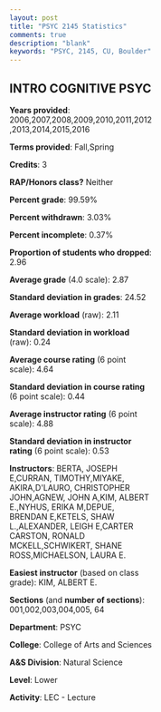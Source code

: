 ```yaml
---
layout: post
title: "PSYC 2145 Statistics"
comments: true
description: "blank"
keywords: "PSYC, 2145, CU, Boulder"
--- 
```

<head>
<script src="https://ajax.googleapis.com/ajax/libs/jquery/2.1.3/jquery.min.js"></script>
<script src="https://dl.dropboxusercontent.com/s/pc42nxpaw1ea4o9/highcharts.js?dl=0"></script>
<!-- <script src="../assets/js/highcharts.js"></script> -->
<style type="text/css">@font-face {
	font-family: "Bebas Neue";
	src: url(https://www.filehosting.org/file/details/544349/BebasNeue%20Regular.otf) format("opentype");
	}
	h1.Bebas { 
		font-family: "Bebas Neue", Verdana, Tahoma;
	}
</style>
</head>
<body>
	<div id="container" style="float: right; width: 45%; height: 88%; margin-left: 2.5%; margin-right: 2.5%;"></div>
	<script language="JavaScript">
		$(document).ready(function() {
		var chart = {type: 'column'};
		var title = {text: 'Grade Distribution'};
		var xAxis = {categories: ['A','B','C','D','F'],crosshair: true};
		var yAxis = {min: 0,title: {text: 'Percentage'}};
		var tooltip = {headerFormat: '<center><b><span style="font-size:20px">{point.key}</span></b></center>',
		               pointFormat: '<td style="padding:0"><b>{point.y:.1f}%</b></td>',
		               footerFormat: '</table>',shared: true,useHTML: true};
		var plotOptions = {column: {pointPadding: 0.0,borderWidth: 0}};  
		var credits = {enabled: false};var series= [{name: 'Percent',data: [28.35,39.83,25.0,4.81,2.02,]}];
		var json = {};
		json.chart = chart;
		json.title = title;
		json.tooltip = tooltip;
		json.xAxis = xAxis;
		json.yAxis = yAxis;  
		json.series = series;
		json.plotOptions = plotOptions;  
		json.credits = credits;
		$('#container').highcharts(json);
	});
	</script>
</body>
			   
## INTRO COGNITIVE PSYC

**Years provided**: 2006,2007,2008,2009,2010,2011,2012,2013,2014,2015,2016

**Terms provided**: Fall,Spring

**Credits**: 3

**RAP/Honors class?** Neither

**Percent grade**: 99.59%

**Percent withdrawn**: 3.03%

**Percent incomplete**: 0.37%

**Proportion of students who dropped**: 2.96

**Average grade** (4.0 scale): 2.87

**Standard deviation in grades**: 24.52

**Average workload** (raw): 2.11

**Standard deviation in workload** (raw): 0.24

**Average course rating** (6 point scale): 4.64

**Standard deviation in course rating** (6 point scale): 0.44

**Average instructor rating** (6 point scale): 4.88

**Standard deviation in instructor rating** (6 point scale): 0.53

**Instructors**: BERTA, JOSEPH E,CURRAN, TIMOTHY,MIYAKE, AKIRA,D'LAURO, CHRISTOPHER JOHN,AGNEW, JOHN A,KIM, ALBERT E.,NYHUS, ERIKA M,DEPUE, BRENDAN E,KETELS, SHAW L.,ALEXANDER, LEIGH E,CARTER CARSTON, RONALD MCKELL,SCHWIKERT, SHANE ROSS,MICHAELSON, LAURA E.

**Easiest instructor** (based on class grade): KIM, ALBERT E.

**Sections** (and **number of sections**): 001,002,003,004,005, 64

**Department**: PSYC

**College**: College of Arts and Sciences

**A&S Division**: Natural Science

**Level**: Lower

**Activity**: LEC - Lecture